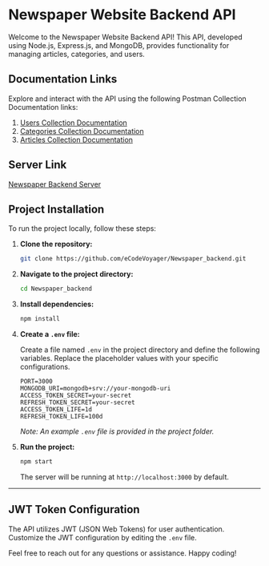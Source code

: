 # Newspaper Website Backend API

Welcome to the Newspaper Website Backend API! This API, developed using Node.js, Express.js, and MongoDB, provides functionality for managing articles, categories, and users.

## Documentation Links

Explore and interact with the API using the following Postman Collection Documentation links:

1. [Users Collection Documentation](https://documenter.getpostman.com/view/32008492/2sA2xiWXk9)
2. [Categories Collection Documentation](https://documenter.getpostman.com/view/32008492/2sA2xiWXk6)
3. [Articles Collection Documentation](https://documenter.getpostman.com/view/32008492/2sA2xjyAsa)

## Server Link

[Newspaper Backend Server](https://newspaper.azurewebsites.net)


## Project Installation

To run the project locally, follow these steps:

1. **Clone the repository:**

   ```bash
   git clone https://github.com/eCodeVoyager/Newspaper_backend.git
   ```

2. **Navigate to the project directory:**

   ```bash
   cd Newspaper_backend
   ```

3. **Install dependencies:**

   ```bash
   npm install
   ```

4. **Create a `.env` file:**

   Create a file named `.env` in the project directory and define the following variables. Replace the placeholder values with your specific configurations.

   ```dotenv
   PORT=3000
   MONGODB_URI=mongodb+srv://your-mongodb-uri
   ACCESS_TOKEN_SECRET=your-secret
   REFRESH_TOKEN_SECRET=your-secret
   ACCESS_TOKEN_LIFE=1d
   REFRESH_TOKEN_LIFE=100d
   ```

   *Note: An example `.env` file is provided in the project folder.*

5. **Run the project:**

   ```bash
   npm start
   ```

   The server will be running at `http://localhost:3000` by default.

---

## JWT Token Configuration

The API utilizes JWT (JSON Web Tokens) for user authentication. Customize the JWT configuration by editing the `.env` file.


Feel free to reach out for any questions or assistance. Happy coding!

